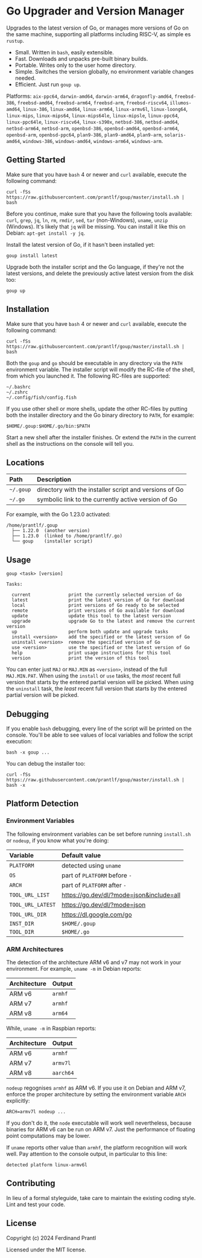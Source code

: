 # Go Upgrader and Version Manager

Upgrades to the latest version of Go, or manages more versions of Go on the same machine, supporting all platforms including RISC-V, as simple es `rustup`.

* Small. Written in `bash`, easily extensible.
* Fast. Downloads and unpacks pre-built binary builds.
* Portable. Writes only to the user home directory.
* Simple. Switches the version globally, no environment variable changes needed.
* Efficient. Just run `goup up`.

Platforms: `aix-ppc64`, `darwin-amd64`, `darwin-arm64`, `dragonfly-amd64`, `freebsd-386`, `freebsd-amd64`, `freebsd-arm64`, `freebsd-arm`, `freebsd-riscv64`, `illumos-amd64`, `linux-386`, `linux-amd64`, `linux-arm64`, `linux-armv6l`, `linux-loong64`, `linux-mips`, `linux-mips64`, `linux-mips64le`, `linux-mipsle`, `linux-ppc64`, `linux-ppc64le`, `linux-riscv64`, `linux-s390x`, `netbsd-386`, `netbsd-amd64`, `netbsd-arm64`, `netbsd-arm`, `openbsd-386`, `openbsd-amd64`, `openbsd-arm64`, `openbsd-arm`, `openbsd-ppc64`, `plan9-386`, `plan9-amd64`, `plan9-arm`, `solaris-amd64`, `windows-386`, `windows-amd64`, `windows-arm64`, `windows-arm`.

## Getting Started

Make sure that you have `bash` 4 or newer and `curl` available, execute the following command:

    curl -fSs https://raw.githubusercontent.com/prantlf/goup/master/install.sh | bash

Before you continue, make sure that you have the following tools available: `curl`, `grep`, `jq`, `ln`, `rm`, `rmdir`, `sed`, `tar` (non-Windows), `uname`, `unzip` (Windows). It's likely that `jq` will be missing. You can install it like this on Debian: `apt-get install -y jq`.

Install the latest version of Go, if it hasn't been installed yet:

    goup install latest

Upgrade both the installer script and the Go language, if they're not the latest versions, and delete the previously active latest version from the disk too:

    goup up

## Installation

Make sure that you have `bash` 4 or newer and `curl` available, execute the following command:

    curl -fSs https://raw.githubusercontent.com/prantlf/goup/master/install.sh | bash

Both the `goup` and `go` should be executable in any directory via the `PATH` environment variable. The installer script will modify the RC-file of the shell, from which you launched it. The following RC-files are supported:

    ~/.bashrc
    ~/.zshrc
    ~/.config/fish/config.fish

If you use other shell or more shells, update the other RC-files by putting both the installer directory and the Go binary directory to `PATH`, for example:

    $HOME/.goup:$HOME/.go/bin:$PATH

Start a new shell after the installer finishes. Or extend the `PATH` in the current shell as the instructions on the console will tell you.

## Locations

| Path      | Description                                            |
|:----------|:-------------------------------------------------------|
| `~/.goup` | directory with the installer script and versions of Go |
| `~/.go`   | symbolic link to the currently active version of Go    |

For example, with the Go 1.23.0 activated:

    /home/prantlf/.goup
      ├── 1.22.0  (another version)
      ├── 1.23.0  (linked to /home/prantlf/.go)
      └── goup    (installer script)

## Usage

    goup <task> [version]

    Tasks:

      current              print the currently selected version of Go
      latest               print the latest version of Go for download
      local                print versions of Go ready to be selected
      remote               print versions of Go available for download
      update               update this tool to the latest version
      upgrade              upgrade Go to the latest and remove the current version
      up                   perform both update and upgrade tasks
      install <version>    add the specified or the latest version of Go
      uninstall <version>  remove the specified version of Go
      use <version>        use the specified or the latest version of Go
      help                 print usage instructions for this tool
      version              print the version of this tool

You can enter just `MAJ` or `MAJ.MIN` as `<version>`, instead of the full `MAJ.MIN.PAT`. When using the `install` or `use` tasks, the *most* recent full version that starts by the entered partial version will be picked. When using the `uninstall` task, the *least* recent full version that starts by the entered partial version will be picked.

## Debugging

If you enable `bash` debugging, every line of the script will be printed on the console. You'll be able to see values of local variables and follow the script execution:

    bash -x goup ...

You can debug the installer too:

    curl -fSs https://raw.githubusercontent.com/prantlf/goup/master/install.sh | bash -x

## Platform Detection

### Environment Variables

The following environment variables can be set before running `install.sh` or `nodeup`, if you know what you're doing:

| Variable          | Default value                            |
|:------------------|:-----------------------------------------|
| `PLATFORM`        | detected using `uname`                   |
| `OS`              | part of `PLATFORM` before `-`            |
| `ARCH`            | part of `PLATFORM` after `-`             |
| `TOOL_URL_LIST`   | https://go.dev/dl/?mode=json&include=all |
| `TOOL_URL_LATEST` | https://go.dev/dl/?mode=json             |
| `TOOL_URL_DIR`    | https://dl.google.com/go                 |
| `INST_DIR`        | `$HOME/.goup`                            |
| `TOOL_DIR`        | `$HOME/.go`                              |

### ARM Architectures

The detection of the architecture ARM v6 and v7 may not work in your environment. For example, `uname -m` in Debian reports:

| Architecture | Output   |
|:-------------|:---------|
| ARM v6       | `armhf`  |
| ARM v7       | `armhf`  |
| ARM v8       | `arm64`  |

While, `uname -m` in Raspbian reports:

| Architecture | Output    |
|:-------------|:----------|
| ARM v6       | `armhf`   |
| ARM v7       | `armv7l`  |
| ARM v8       | `aarch64` |

`nodeup` regognises `armhf` as ARM v6. If you use it on Debian and ARM v7, enforce the proper architecture by setting the environment variable `ARCH` explicitly:

    ARCH=armv7l nodeup ...

If you don't do it, the `node` executable will work well nevertheless, because binaries for ARM v6 can be run on ARM v7. Just the performance of floating point computations may be lower.

If `uname` reports other value than `armhf`, the platform recognition will work well. Pay attention to the console output, in particular to this line:

    detected platform linux-armv6l

## Contributing

In lieu of a formal styleguide, take care to maintain the existing coding style. Lint and test your code.

## License

Copyright (c) 2024 Ferdinand Prantl

Licensed under the MIT license.
